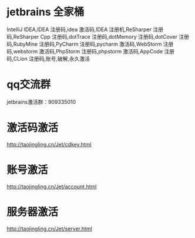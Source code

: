 # jetbrains 全家桶
IntelliJ IDEA,IDEA 注册码,idea 激活码,IDEA 注册机,ReSharper 注册码,ReSharper Cpp 注册码,dotTrace 注册码,dotMemory 注册码,dotCover 注册码,RubyMine 注册码,PyCharm 注册码,pycharm 激活码,WebStorm 注册码,webstorm 激活码,PhpStorm 注册码,phpstorm 激活码,AppCode 注册码,CLion 注册码,账号,破解,永久激活
# qq交流群
jetbrains激活群：909335010
# 激活码激活
http://taojingling.cn/Jet/cdkey.html
# 账号激活
http://taojingling.cn/Jet/account.html
# 服务器激活
http://taojingling.cn/Jet/server.html
    
